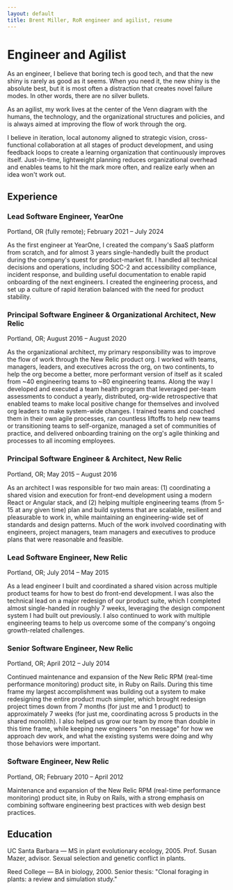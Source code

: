 ```yaml
---
layout: default
title: Brent Miller, RoR engineer and agilist, resume
---
```


<h1>Engineer and Agilist</h1>

<p>As an engineer, I believe that boring tech is good tech, and that the new shiny is rarely as good as it seems. When you need it, the new shiny is the absolute best, but it is most often a distraction that creates novel failure modes. In other words, there are no silver bullets.</p>

<p>As an agilist, my work lives at the center of the Venn diagram with the humans, the technology, and the organizational structures and policies, and is always aimed at improving the flow of work through the org.</p>

<p>I believe in iteration, local autonomy aligned to strategic vision, cross-functional collaboration at all stages of product development, and using feedback loops to create a learning organization that continuously improves itself. Just-in-time, lightweight planning reduces organizational overhead and enables teams to hit the mark more often, and realize early when an idea won't work out.</p>

<h2>Experience</h2>

<h3>Lead Software Engineer, YearOne</h3>
<p class="subtitle">Portland, OR (fully remote); February 2021 &ndash; July 2024</p>

<p>As the first engineer at YearOne, I created the company's SaaS platform from scratch, and for almost 3 years single-handedly built the product during the company's quest for product-market fit. I handled all technical decisions and operations, including SOC-2 and accessibility compliance, incident response, and building useful documentation to enable rapid onboarding of the next engineers. I created the engineering process, and set up a culture of rapid iteration balanced with the need for product stability.</p>

<h3>Principal Software Engineer &amp; Organizational Architect, New Relic</h3>
<p class="subtitle">Portland, OR; August 2016 &ndash; August 2020</p>

<p>As the organizational architect, my primary responsibility was to improve the flow of work through the New Relic product org. I worked with teams, managers, leaders, and executives across the org, on two continents, to help the org become a better, more performant version of itself as it scaled from ~40 engineering teams to ~80 engineering teams. Along the way I developed and executed a team health program that leveraged per-team assessments to conduct a yearly, distributed, org-wide retrospective that enabled teams to make local positive change for themselves and involved org leaders to make system-wide changes. I trained teams and coached them in their own agile processes, ran countless liftoffs to help new teams or transitioning teams to self-organize, managed a set of communities of practice, and delivered onboarding training on the org's agile thinking and processes to all incoming employees.</p>

<h3>Principal Software Engineer &amp; Architect, New Relic</h3>
<p class="subtitle">Portland, OR; May 2015 &ndash; August 2016</p>

<p>As an architect I was responsible for two main areas: (1) coordinating a shared vision and execution for front-end development using a modern React or Angular stack, and (2) helping multiple engineering teams (from 5-15 at any given time) plan and build systems that are scalable, resilient and pleasurable to work in, while maintaining an engineering-wide set of standards and design patterns. Much of the work involved coordinating with engineers, project managers, team managers and executives to produce plans that were reasonable and feasible.</p>

<h3>Lead Software Engineer, New Relic</h3>
<p class="subtitle">Portland, OR; July 2014 &ndash; May 2015</p>

<p>As a lead engineer I built and coordinated a shared vision across multiple product teams for how to best do front-end development. I was also the technical lead on a major redesign of our product suite, which I completed almost single-handed in roughly 7 weeks, leveraging the design component system I had built out previously. I also continued to work with multiple engineering teams to help us overcome some of the company's ongoing growth-related challenges.</p>

<h3>Senior Software Engineer, New Relic</h3>
<p class="subtitle">Portland, OR; April 2012 &ndash; July 2014</p>

<p>Continued maintenance and expansion of the New Relic RPM (real-time performance monitoring) product site, in Ruby on Rails. During this time frame my largest accomplishment was building out a system to make redesigning the entire product much simpler, which brought redesign project times down from 7 months (for just me and 1 product) to approximately 7 weeks (for just me, coordinating across 5 products in the shared monolith). I also helped us grow our team by more than double in this time frame, while keeping new engineers &quot;on message&quot; for how we approach dev work, and what the existing systems were doing and why those behaviors were important.</p>

<h3>Software Engineer, New Relic</h3>
<p class="subtitle">Portland, OR; February 2010 &ndash; April 2012</p>

<p>Maintenance and expansion of the New Relic RPM (real-time performance monitoring) product site, in Ruby on Rails, with a strong emphasis on combining software engineering best practices with web design best practices.</p>

<h2>Education</h2>
<p>UC Santa Barbara &mdash; MS in plant evolutionary ecology, 2005. Prof. Susan Mazer, advisor. Sexual selection and genetic conflict in plants.</p>
<p>Reed College &mdash; BA in biology, 2000. Senior thesis: &quot;Clonal foraging in plants: a review and simulation study.&quot;</p>

